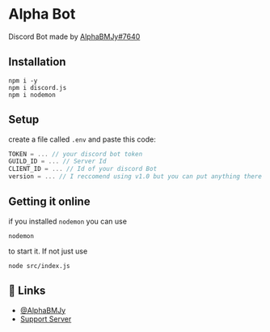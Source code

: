 # Alpha Bot

Discord Bot made by [AlphaBMJy#7640](https://discord.gg/7JDDk22cDc)

## Installation

```
npm i -y
npm i discord.js
npm i nodemon
```

## Setup
create a file called `.env` and paste this code:

```javascript
TOKEN = ... // your discord bot token 
GUILD_ID = ... // Server Id 
CLIENT_ID = ... // Id of your discord Bot
version = ... // I reccomend using v1.0 but you can put anything there (/info embed at the bottom)
```
## Getting it online
if you installed `nodemon` you can use 
```
nodemon

```
to start it. If not just use 
```
node src/index.js
```


## 🔗 Links
- [@AlphaBMJy](https://www.github.com/AlphaBMJy)
- [Support Server](https://discord.gg/7JDDk22cDc)
